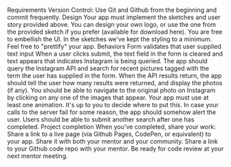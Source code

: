 Requirements
Version Control: Use Git and Github from the beginning and commit frequently.
Design
Your app must implement the sketches and user story provided above.
You can design your own logo, or use the one from the provided sketch if you prefer (available for download here).
You are free to embellish the UI. In the sketches we've kept the styling to a minimum. Feel free to "prettify" your app.
Behaviors
Form validates that user supplied text input
When a user clicks submit, the text field in the form is cleared and text appears that indicates Instagram is being queried.
The app should query the Instagram API and search for recent pictures tagged with the term the user has supplied in the form.
When the API results return, the app should tell the user how many results were returned, and display the photos (if any).
You should be able to navigate to the original photo on Instagram by clicking on any one of the images that appear.
Your app must use at least one animation. It's up to you to decide where to put this.
In case your calls to the server fail for some reason, the app should somehow alert the user.
Users should be able to submit another search after one has completed.
Project completion When you've completed, share your work:
Share a link to a live page (via Github Pages, CodePen, or equivalent) to your app. Share it with both your mentor and your community.
Share a link to your Github code repo with your mentor. Be ready for code review at your next mentor meeting.

